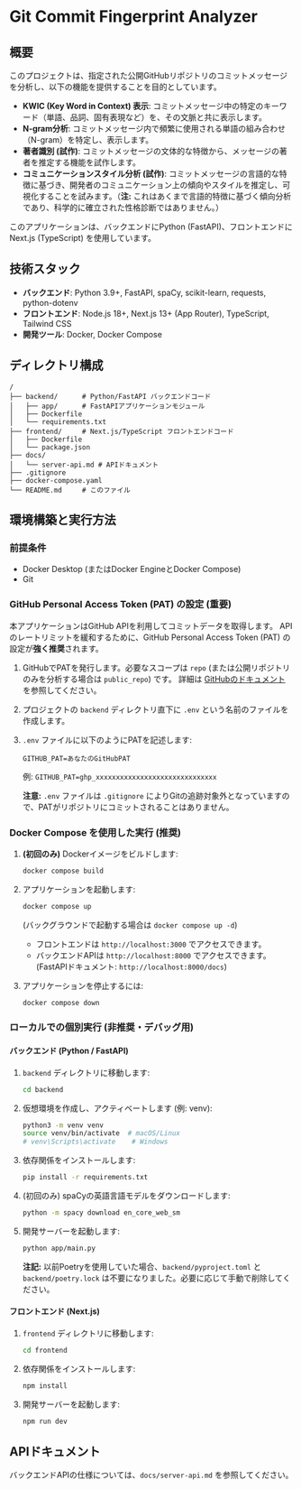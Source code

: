 # Git Commit Fingerprint Analyzer

## 概要

このプロジェクトは、指定された公開GitHubリポジトリのコミットメッセージを分析し、以下の機能を提供することを目的としています。

*   **KWIC (Key Word in Context) 表示**: コミットメッセージ中の特定のキーワード（単語、品詞、固有表現など）を、その文脈と共に表示します。
*   **N-gram分析**: コミットメッセージ内で頻繁に使用される単語の組み合わせ（N-gram）を特定し、表示します。
*   **著者識別 (試作)**: コミットメッセージの文体的な特徴から、メッセージの著者を推定する機能を試作します。
*   **コミュニケーションスタイル分析 (試作)**: コミットメッセージの言語的な特徴に基づき、開発者のコミュニケーション上の傾向やスタイルを推定し、可視化することを試みます。（**注:** これはあくまで言語的特徴に基づく傾向分析であり、科学的に確立された性格診断ではありません。）

このアプリケーションは、バックエンドにPython (FastAPI)、フロントエンドにNext.js (TypeScript) を使用しています。

## 技術スタック

*   **バックエンド**: Python 3.9+, FastAPI, spaCy, scikit-learn, requests, python-dotenv
*   **フロントエンド**: Node.js 18+, Next.js 13+ (App Router), TypeScript, Tailwind CSS
*   **開発ツール**: Docker, Docker Compose

## ディレクトリ構成

```
/
├── backend/      # Python/FastAPI バックエンドコード
│   ├── app/      # FastAPIアプリケーションモジュール
│   ├── Dockerfile
│   └── requirements.txt
├── frontend/     # Next.js/TypeScript フロントエンドコード
│   ├── Dockerfile
│   └── package.json
├── docs/
│   └── server-api.md # APIドキュメント
├── .gitignore
├── docker-compose.yaml
└── README.md     # このファイル
```

## 環境構築と実行方法

### 前提条件

*   Docker Desktop (またはDocker EngineとDocker Compose)
*   Git

### GitHub Personal Access Token (PAT) の設定 (重要)

本アプリケーションはGitHub APIを利用してコミットデータを取得します。
APIのレートリミットを緩和するために、GitHub Personal Access Token (PAT) の設定が**強く推奨**されます。

1.  GitHubでPATを発行します。必要なスコープは `repo` (または公開リポジトリのみを分析する場合は `public_repo`) です。
    詳細は [GitHubのドキュメント](https://docs.github.com/ja/authentication/keeping-your-account-and-data-secure/managing-your-personal-access-tokens) を参照してください。
2.  プロジェクトの `backend` ディレクトリ直下に `.env` という名前のファイルを作成します。
3.  `.env` ファイルに以下のようにPATを記述します:
    ```env
    GITHUB_PAT=あなたのGitHubPAT
    ```
    例: `GITHUB_PAT=ghp_xxxxxxxxxxxxxxxxxxxxxxxxxxxxxx`

    **注意:** `.env` ファイルは `.gitignore` によりGitの追跡対象外となっていますので、PATがリポジトリにコミットされることはありません。

### Docker Compose を使用した実行 (推奨)

1.  **(初回のみ)** Dockerイメージをビルドします:
    ```bash
    docker compose build
    ```
2.  アプリケーションを起動します:
    ```bash
    docker compose up
    ```
    (バックグラウンドで起動する場合は `docker compose up -d`)

    *   フロントエンドは `http://localhost:3000` でアクセスできます。
    *   バックエンドAPIは `http://localhost:8000` でアクセスできます。(FastAPIドキュメント: `http://localhost:8000/docs`)

3.  アプリケーションを停止するには:
    ```bash
    docker compose down
    ```

### ローカルでの個別実行 (非推奨・デバッグ用)

#### バックエンド (Python / FastAPI)

1.  `backend` ディレクトリに移動します:
    ```bash
    cd backend
    ```
2.  仮想環境を作成し、アクティベートします (例: venv):
    ```bash
    python3 -m venv venv
    source venv/bin/activate  # macOS/Linux
    # venv\Scripts\activate    # Windows
    ```
3.  依存関係をインストールします:
    ```bash
    pip install -r requirements.txt
    ```
4.  (初回のみ) spaCyの英語言語モデルをダウンロードします:
    ```bash
    python -m spacy download en_core_web_sm
    ```
5.  開発サーバーを起動します:
    ```bash
    python app/main.py
    ```

    **注記:** 以前Poetryを使用していた場合、`backend/pyproject.toml` と `backend/poetry.lock` は不要になりました。必要に応じて手動で削除してください。

#### フロントエンド (Next.js)

1.  `frontend` ディレクトリに移動します:
    ```bash
    cd frontend
    ```
2.  依存関係をインストールします:
    ```bash
    npm install
    ```
3.  開発サーバーを起動します:
    ```bash
    npm run dev
    ```

## APIドキュメント

バックエンドAPIの仕様については、`docs/server-api.md` を参照してください。
